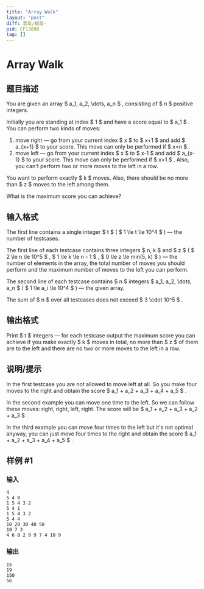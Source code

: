```yaml
---
title: "Array Walk"
layout: "post"
diff: 普及/提高-
pid: CF1389B
tag: []
---
```


# Array Walk

## 题目描述

You are given an array $ a_1, a_2, \dots, a_n $ , consisting of $ n $ positive integers.

Initially you are standing at index $ 1 $ and have a score equal to $ a_1 $ . You can perform two kinds of moves:

1. move right — go from your current index $ x $ to $ x+1 $ and add $ a_{x+1} $ to your score. This move can only be performed if $ x<n $ .
2. move left — go from your current index $ x $ to $ x-1 $ and add $ a_{x-1} $ to your score. This move can only be performed if $ x>1 $ . Also, you can't perform two or more moves to the left in a row.

You want to perform exactly $ k $ moves. Also, there should be no more than $ z $ moves to the left among them.

What is the maximum score you can achieve?

## 输入格式

The first line contains a single integer $ t $ ( $ 1 \le t \le       10^4 $ ) — the number of testcases.

The first line of each testcase contains three integers $ n,       k $ and $ z $ ( $ 2 \le n \le 10^5 $ , $ 1 \le k \le n - 1 $ , $ 0 \le z \le min(5, k) $ ) — the number of elements in the array, the total number of moves you should perform and the maximum number of moves to the left you can perform.

The second line of each testcase contains $ n $ integers $ a_1, a_2, \dots, a_n $ ( $ 1 \le a_i \le 10^4 $ ) — the given array.

The sum of $ n $ over all testcases does not exceed $ 3 \cdot 10^5 $ .

## 输出格式

Print $ t $ integers — for each testcase output the maximum score you can achieve if you make exactly $ k $ moves in total, no more than $ z $ of them are to the left and there are no two or more moves to the left in a row.

## 说明/提示

In the first testcase you are not allowed to move left at all. So you make four moves to the right and obtain the score $ a_1 + a_2       + a_3 + a_4 + a_5 $ .

In the second example you can move one time to the left. So we can follow these moves: right, right, left, right. The score will be $ a_1 + a_2 + a_3 + a_2 + a_3 $ .

In the third example you can move four times to the left but it's not optimal anyway, you can just move four times to the right and obtain the score $ a_1 + a_2 + a_3 + a_4 + a_5 $ .

## 样例 #1

### 输入

```
4
5 4 0
1 5 4 3 2
5 4 1
1 5 4 3 2
5 4 4
10 20 30 40 50
10 7 3
4 6 8 2 9 9 7 4 10 9
```

### 输出

```
15
19
150
56
```

